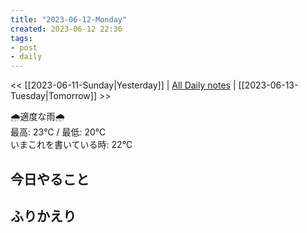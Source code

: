 ```yaml
---
title: "2023-06-12-Monday"
created: 2023-06-12 22:36
tags:
- post
- daily
---
```


<< [[2023-06-11-Sunday|Yesterday]] | [All Daily notes](/tags/daily) | [[2023-06-13-Tuesday|Tomorrow]] >>

🌧️適度な雨🌧️  
最高: 23℃ / 最低: 20℃  
いまこれを書いている時: 22℃

## 今日やること



## ふりかえり